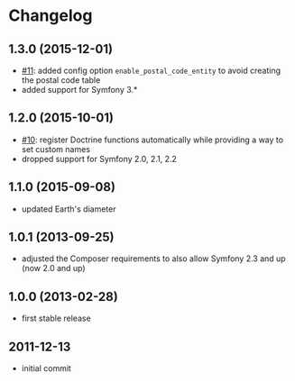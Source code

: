 # Changelog

## 1.3.0 (2015-12-01)

- [#11]: added config option `enable_postal_code_entity` to avoid creating the postal code table
- added support for Symfony 3.*

[#11]: https://github.com/craue/CraueGeoBundle/issues/11

## 1.2.0 (2015-10-01)

- [#10]: register Doctrine functions automatically while providing a way to set custom names
- dropped support for Symfony 2.0, 2.1, 2.2

[#10]: https://github.com/craue/CraueGeoBundle/issues/10

## 1.1.0 (2015-09-08)

- updated Earth's diameter

## 1.0.1 (2013-09-25)

- adjusted the Composer requirements to also allow Symfony 2.3 and up (now 2.0 and up)

## 1.0.0 (2013-02-28)

- first stable release

## 2011-12-13

- initial commit
